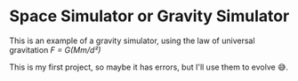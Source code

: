 # Space Simulator or Gravity Simulator

This is an example of a gravity simulator, using the law of universal gravitation *_F = G(Mm/d²)_*

This is my first project, so maybe it has errors, but I'll use them to evolve 😅.
